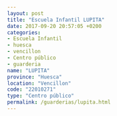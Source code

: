 ```yaml
---
layout: post
title: "Escuela Infantil LUPITA"
date: 2017-09-20 20:57:05 +0200
categories:
- Escuela Infantil
- huesca
- vencillon
- Centro público
- guarderia
name: "LUPITA"
province: "Huesca"
location: "Vencillon"
code: "22010271"
type: "Centro público"
permalink: /guarderias/lupita.html
---
```

